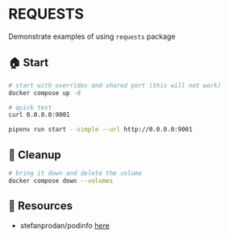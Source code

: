 # REQUESTS

Demonstrate examples of using `requests` package  

## 🏠 Start

```sh
# start with overrides and shared port (this will not work)
docker compose up -d

# quick test
curl 0.0.0.0:9001

pipenv run start --simple --url http://0.0.0.0:9001
```

## 🧼 Cleanup

```sh
# bring it down and delete the volume
docker compose down --volumes
```

## 👀 Resources

* stefanprodan/podinfo [here](https://github.com/stefanprodan/podinfo)  

